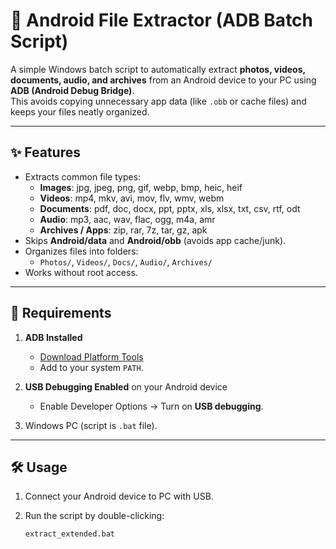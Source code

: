 # 📂 Android File Extractor (ADB Batch Script)

A simple Windows batch script to automatically extract **photos, videos, documents, audio, and archives** from an Android device to your PC using **ADB (Android Debug Bridge)**.  
This avoids copying unnecessary app data (like `.obb` or cache files) and keeps your files neatly organized.

---

## ✨ Features
- Extracts common file types:
  - **Images**: jpg, jpeg, png, gif, webp, bmp, heic, heif  
  - **Videos**: mp4, mkv, avi, mov, flv, wmv, webm  
  - **Documents**: pdf, doc, docx, ppt, pptx, xls, xlsx, txt, csv, rtf, odt  
  - **Audio**: mp3, aac, wav, flac, ogg, m4a, amr  
  - **Archives / Apps**: zip, rar, 7z, tar, gz, apk  
- Skips **Android/data** and **Android/obb** (avoids app cache/junk).  
- Organizes files into folders:
  - `Photos/`, `Videos/`, `Docs/`, `Audio/`, `Archives/`  
- Works without root access.

---

## 🚀 Requirements
1. **ADB Installed**  
   - [Download Platform Tools](https://developer.android.com/studio/releases/platform-tools)  
   - Add to your system `PATH`.

2. **USB Debugging Enabled** on your Android device  
   - Enable Developer Options → Turn on **USB debugging**.

3. Windows PC (script is `.bat` file).

---

## 🛠 Usage
1. Connect your Android device to PC with USB.  
2. Run the script by double-clicking:

   ```bat
   extract_extended.bat


